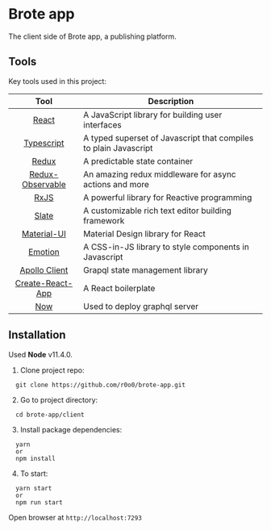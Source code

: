 # Brote app

The client side of Brote app, a publishing platform.

## Tools
Key tools used in this project:

| Tool           | Description  |
| :-------------:|--------------|
| [React](http://facebook.github.io/react/index.html) | A JavaScript library for building user interfaces |
| [Typescript](https://www.typescriptlang.org/) | A typed superset of Javascript that compiles to plain Javascript |
| [Redux](http://redux.js.org/) | A predictable state container |
| [Redux-Observable](http://github.com/redux-observable/redux-observable) | An amazing redux middleware for async actions and more |
| [RxJS](http://github.com/ReactiveX/rxjs) | A powerful library for Reactive programming |
| [Slate](https://github.com/ianstormtaylor/slate/) | A customizable rich text editor building framework |
| [Material-UI](https://material-ui.com/) | Material Design library for React |
| [Emotion](http://github.com/emotion-js/emotion/) | A CSS-in-JS library to style components in Javascript |
| [Apollo Client](http://www.apollographql.com/) | Grapql state management library |
| [Create-React-App](http://browserify.org/) | A React boilerplate |
| [Now](http://zeit.co/) | Used to deploy graphql server |

## Installation

Used __Node__ v11.4.0.

1. Clone project repo:
```
  git clone https://github.com/r0o0/brote-app.git
```
2. Go to project directory:
```
  cd brote-app/client
```
3. Install package dependencies:
```
  yarn
  or
  npm install
```
4. To start:
```
  yarn start
  or
  npm run start
```
Open browser at `http://localhost:7293`